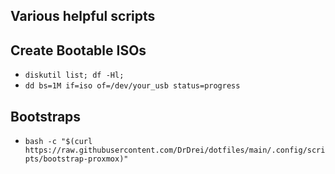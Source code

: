 ## Various helpful scripts

## Create Bootable ISOs

- `diskutil list; df -Hl;`
- `dd bs=1M if=iso of=/dev/your_usb status=progress`

## Bootstraps

- `bash -c "$(curl https://raw.githubusercontent.com/DrDrei/dotfiles/main/.config/scripts/bootstrap-proxmox)"`
